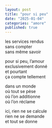 ```yaml
---
layout: post
title: "pour si peu"
date: "2025-01-04"
categories: "amore"
published: true
---
```


les services rendus  
sans compter  
sans même savoir  

pour si peu, l’amour  
exclusivement donné  
et pourtant  
ça compte tellement  

dans un monde  
où tout se pèse  
où l’on additionne  
où l’on réclame  

ici, rien ne se calcule  
rien ne se demande  
et tout se donne  
